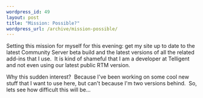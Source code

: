 ```yaml
--- 
wordpress_id: 49
layout: post
title: "Mission: Possible?"
wordpress_url: /archive/mission-possible/
---
```


<P>Setting this mission for myself for this evening: get my site up to date to the latest Community Server beta build and the latest versions of all&nbsp;the related add-ins that I use.&nbsp; It is kind of shameful that I am a developer at Telligent and not even using our latest public RTM version.</P>
<P>Why this sudden interest?&nbsp; Because I've been working on some cool new stuff that I want to use here, but can't because I'm two versions behind.&nbsp; So, lets see how difficult this will be...</P>
         
